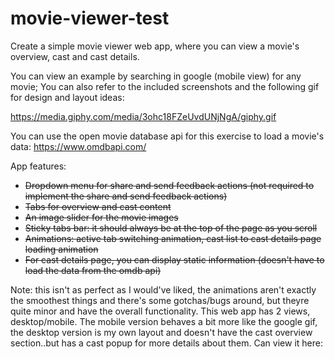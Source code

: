 # movie-viewer-test

Create a simple movie viewer web app, where you can view a movie's overview, cast and cast details. 

You can view an example by searching in google (mobile view) for any movie; You can also refer to the included screenshots and the following gif for design and layout ideas:

https://media.giphy.com/media/3ohc18FZeUvdUNjNgA/giphy.gif

You can use the open movie database api for this exercise to load a movie's data: https://www.omdbapi.com/ 

App features:
- ~~Dropdown menu for share and send feedback actions (not required to implement the share and send feedback actions)~~
- ~~Tabs for overview and cast content~~
- ~~An image slider for the movie images~~
- ~~Sticky tabs bar: it should always be at the top of the page as you scroll~~
- ~~Animations: active tab switching animation, cast list to cast details page loading animation~~
- ~~For cast details page, you can display static information (doesn't have to load the data from the omdb api)~~

Note: this isn't as perfect as I would've liked, the animations aren't exactly the smoothest things and there's some gotchas/bugs around, but theyre quite minor and have the overall functionality. This web app has 2 views, desktop/mobile. The mobile version behaves a bit more like the google gif, the desktop version is my own layout and doesn't have the cast overview section..but has a cast popup for more details about them. 
Can view it here: 